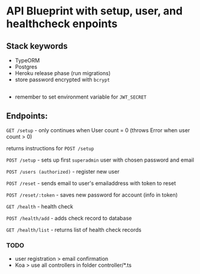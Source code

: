 # API Blueprint with setup, user, and healthcheck enpoints

## Stack keywords
- TypeORM
- Postgres
- Heroku release phase (run migrations)
- store password encrypted with `bcrypt`

## 

- remember to set environment variable for `JWT_SECRET`

## Endpoints:

`GET /setup` - only continues when User count = 0 (throws Error when user count > 0)

returns instructions for `POST /setup`

`POST /setup` - sets up first `superadmin` user with chosen password and email

`POST /users (authorized)` - register new user

`POST /reset`  - sends email to user's emailaddress with token to reset

`POST /reset/:token` - saves new password for account (info in token)

`GET /health` - health check

`POST /health/add` - adds check record to database

`GET /health/list` - returns list of health check records

### TODO

- user registration > email confirmation
- Koa > use all controllers in folder controller/*.ts